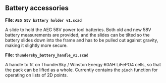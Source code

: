 Battery accessories
-------------------

**File: `AEG 58V battery holder v1.scad`**

A slide to hold the AEG 58V power tool batteries.  Both old and new 58V
battery measurements are provided, and the slides can be tilted so the battery
slides down into the frame and has to be pulled out against gravity, making it
slightly more secure.

**File: `thundersky_battery_handle_v1.scad`**

A handle to fit on ThunderSky / Winston Energy 60AH LiFePO4 cells, so that
the pack can be lifted as a whole.  Currently contains the `pinch` function
for operating on lists of 2D points.
